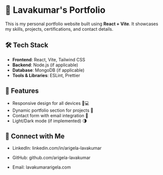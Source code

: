 # 🚀 Lavakumar's Portfolio

This is my personal portfolio website built using **React + Vite**. It showcases my skills, projects, certifications, and contact details.

## 🛠 Tech Stack
- **Frontend**: React, Vite, Tailwind CSS
- **Backend**: Node.js (if applicable)
- **Database**: MongoDB (if applicable)
- **Tools & Libraries**: ESLint, Prettier

## 🎨 Features
- Responsive design for all devices 📱💻
- Dynamic portfolio section for projects 🚀
- Contact form with email integration 📩
- Light/Dark mode (if implemented) 🌗

## 🤝 Connect with Me
- LinkedIn: linkedin.com/in/arigela-lavakumar

- GitHub: github.com/arigela-lavakumar

- Email: lavakumararigela.com
